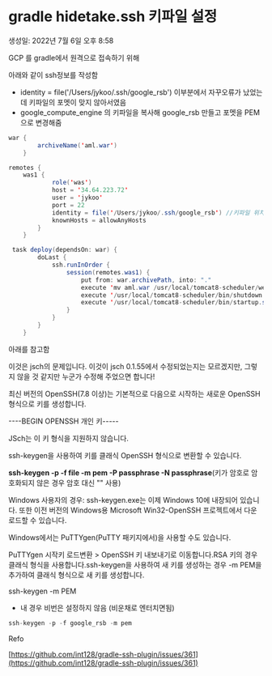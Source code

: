 # gradle hidetake.ssh 키파일 설정

생성일: 2022년 7월 6일 오후 8:58

GCP 를 gradle에서 원격으로 접속하기 위해

아래와 같이 ssh정보를 작성함

- identity = file('/Users/jykoo/.ssh/google_rsb') 이부분에서 자꾸오류가 났었는데 키파일의 포멧이 맞지 않아서였음
- google_compute_engine 의 키파일을 복사해 google_rsb 만들고 포멧을 PEM으로 변경해줌

```java
war {
	    archiveName('aml.war')
	}

remotes {
	was1 {
			role('was')
			host = '34.64.223.72'
			user = 'jykoo'
			port = 22
			identity = file('/Users/jykoo/.ssh/google_rsb') //키파일 위치
			knownHosts = allowAnyHosts
		}
	}

 task deploy(dependsOn: war) {
        doLast {
            ssh.runInOrder {
                session(remotes.was1) {
                    put from: war.archivePath, into: "."
                    execute 'mv aml.war /usr/local/tomcat8-scheduler/webapps/aml/aml.war'
                    execute '/usr/local/tomcat8-scheduler/bin/shutdown.sh'
                    execute '/usr/local/tomcat8-scheduler/bin/startup.sh'
                }
            }
        }
    }
```

아래를 참고함

이것은 jsch의 문제입니다. 이것이 jsch 0.1.55에서 수정되었는지는 모르겠지만, 그렇지 않을 것 같지만 누군가 수정해 주었으면 합니다!

최신 버전의 OpenSSH(7.8 이상)는 기본적으로 다음으로 시작하는 새로운 OpenSSH 형식으로 키를 생성합니다.

----BEGIN OPENSSH 개인 키-----

JSch는 이 키 형식을 지원하지 않습니다.

ssh-keygen을 사용하여 키를 클래식 OpenSSH 형식으로 변환할 수 있습니다.

**ssh-keygen -p -f file -m pem -P passphrase -N passphrase**(키가 암호로 암호화되지 않은 경우 암호 대신 "" 사용)

Windows 사용자의 경우: ssh-keygen.exe는 이제 Windows 10에 내장되어 있습니다. 또한 이전 버전의 Windows용 Microsoft Win32-OpenSSH 프로젝트에서 다운로드할 수 있습니다.

Windows에서는 PuTTYgen(PuTTY 패키지에서)을 사용할 수도 있습니다.

PuTTYgen 시작키 로드변환 > OpenSSH 키 내보내기로 이동합니다.RSA 키의 경우 클래식 형식을 사용합니다.ssh-keygen을 사용하여 새 키를 생성하는 경우 -m PEM을 추가하여 클래식 형식으로 새 키를 생성합니다.

ssh-keygen -m PEM

- 내 경우 비번은 설정하지 않음 (비운채로 엔터치면됨)

```java
ssh-keygen -p -f google_rsb -m pem
```

Refo

[https://github.com/int128/gradle-ssh-plugin/issues/361](https://github.com/int128/gradle-ssh-plugin/issues/361)